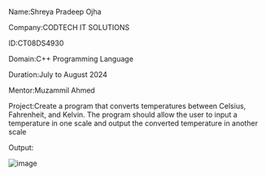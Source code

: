 Name:Shreya Pradeep Ojha

Company:CODTECH IT SOLUTIONS

ID:CT08DS4930

Domain:C++ Programming Language

Duration:July to August 2024

Mentor:Muzammil Ahmed

Project:Create a program that converts temperatures between Celsius,
Fahrenheit, and Kelvin. The program should allow the user to
input a temperature in one scale and output the converted
temperature in another scale

Output:

![image](https://github.com/user-attachments/assets/05d67f5b-39ea-4695-961d-4db279f0f5a2)
